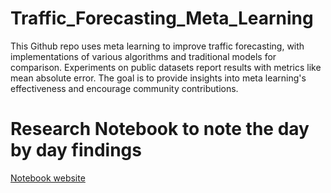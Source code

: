 # Traffic_Forecasting_Meta_Learning
This Github repo uses meta learning to improve traffic forecasting, with implementations of various algorithms and traditional models for comparison. Experiments on public datasets report results with metrics like mean absolute error. The goal is to provide insights into meta learning's effectiveness and encourage community contributions.

# Research Notebook to note the day by day findings
[Notebook website](https://cesar-research-notebook.netlify.app/)
